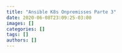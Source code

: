 ```yaml
---
title: "Ansible K8s Onpremisses Parte 3"
date: 2020-06-08T23:09:25-03:00
images: []
categories: []
tags: []
authors: []
---
```

